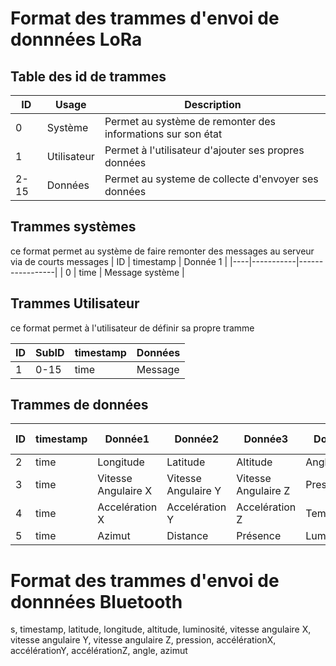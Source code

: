 # Format des trammes d'envoi de donnnées LoRa

## Table des id de trammes


| ID   | Usage       | Description                                                  |
|------|-------------|--------------------------------------------------------------|
| 0    | Système     | Permet au système de remonter des informations sur son état  |
| 1    | Utilisateur | Permet à l'utilisateur d'ajouter ses propres données         |
| 2-15 | Données     | Permet au systeme de collecte d'envoyer ses données       |


## Trammes systèmes
ce format permet au système de faire remonter des messages au serveur via de courts messages
| ID | timestamp | Donnée 1        |
|----|-----------|-----------------|
| 0  | time      | Message système |

## Trammes Utilisateur

ce format permet à l'utilisateur de définir sa propre tramme

| ID | SubID | timestamp | Données |
|----|-------|-----------|---------|
| 1  | 0-15  | time      | Message |

## Trammes de données

| ID | timestamp | Donnée1              | Donnée2               | Donnée3               | Donnée4        | Donnée5       | taille totale |
|----|-----------|----------------------|-----------------------|-----------------------|----------------|---------------|---------------|
| 2  | time      | Longitude            | Latitude              | Altitude              | Angle          |               |               |
| 3  | time      | Vitesse Angulaire X  | Vitesse Angulaire Y   | Vitesse Angulaire Z   | Pression       |               |               |
| 4  | time      | Accelération X       | Accelération Y        | Accelération Z        | Température    |               |               |
| 5  | time      | Azimut               | Distance              | Présence              | Luminosité     | Humidité      |               |


# Format des trammes d'envoi de donnnées Bluetooth

s, timestamp, latitude, longitude, altitude, luminosité, vitesse angulaire X, vitesse angulaire Y, vitesse angulaire Z, pression, accélérationX, accélérationY, accélérationZ, angle, azimut